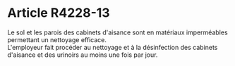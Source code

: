 # Article R4228-13

  
Le sol et les parois des cabinets d'aisance sont en matériaux imperméables permettant un nettoyage efficace.   
L'employeur fait procéder au nettoyage et à la désinfection des cabinets d'aisance et des urinoirs au moins une fois par jour.